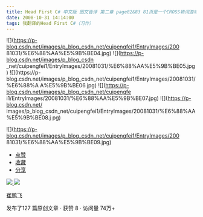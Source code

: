 ```yaml
---
title: Head First C# 中文版 图文皆译 第二章 page82&83 81页是一个CROSS填词游戏，跳过
date: 2008-10-31 14:14:00
tags: 我翻译的Head First C#（习作）
---
```

![](https://p-blog.csdn.net/images/p_blog_csdn_net/cuipengfei1/EntryImages/200
81031/%E6%88%AA%E5%9B%BE04.jpg) ![](https://p-blog.csdn.net/images/p_blog_csdn
_net/cuipengfei1/EntryImages/20081031/%E6%88%AA%E5%9B%BE05.jpg) ![](https://p-
blog.csdn.net/images/p_blog_csdn_net/cuipengfei1/EntryImages/20081031/%E6%88%A
A%E5%9B%BE06.jpg) ![](https://p-blog.csdn.net/images/p_blog_csdn_net/cuipengfe
i1/EntryImages/20081031/%E6%88%AA%E5%9B%BE07.jpg) ![](https://p-blog.csdn.net/
images/p_blog_csdn_net/cuipengfei1/EntryImages/20081031/%E6%88%AA%E5%9B%BE08.j
pg)

![](https://p-blog.csdn.net/images/p_blog_csdn_net/cuipengfei1/EntryImages/200
81031/%E6%88%AA%E5%9B%BE09.jpg)

  * [ 点赞  ](javascript:;)
  * [ 收藏  ](javascript:;)
  * [ 分享 ](javascript:;)

[ ![](https://profile.csdnimg.cn/5/2/5/3_cuipengfei1)
![](https://g.csdnimg.cn/static/user-reg-year/1x/11.png)
](https://blog.csdn.net/cuipengfei1)

[ 崔鹏飞 ](https://blog.csdn.net/cuipengfei1)

发布了127 篇原创文章  ·  获赞 8  ·  访问量 74万+

